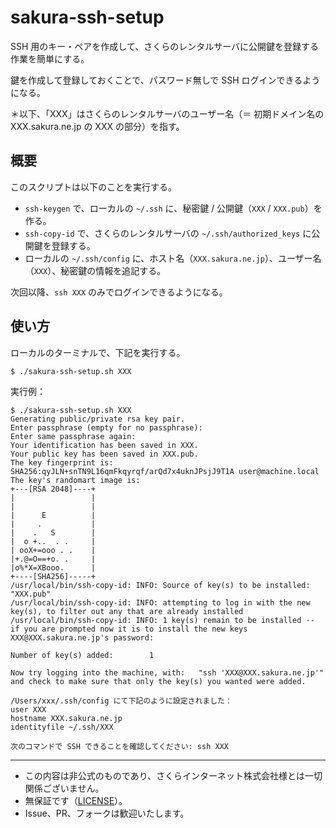 # sakura-ssh-setup

SSH 用のキー・ペアを作成して、さくらのレンタルサーバに公開鍵を登録する作業を簡単にする。

鍵を作成して登録しておくことで、パスワード無しで SSH ログインできるようになる。

＊以下、「XXX」はさくらのレンタルサーバのユーザー名（＝ 初期ドメイン名の XXX.sakura.ne.jp の XXX の部分）を指す。

## 概要

このスクリプトは以下のことを実行する。

- `ssh-keygen` で、ローカルの `~/.ssh` に、秘密鍵 / 公開鍵（`XXX` / `XXX.pub`）を作る。
- `ssh-copy-id` で、さくらのレンタルサーバの `~/.ssh/authorized_keys` に公開鍵を登録する。
- ローカルの `~/.ssh/config` に、ホスト名（`XXX.sakura.ne.jp`）、ユーザー名（`XXX`）、秘密鍵の情報を追記する。

次回以降、`ssh XXX` のみでログインできるようになる。


## 使い方

ローカルのターミナルで、下記を実行する。

```sh-session
$ ./sakura-ssh-setup.sh XXX
```


実行例：

```sh-session
$ ./sakura-ssh-setup.sh XXX
Generating public/private rsa key pair.
Enter passphrase (empty for no passphrase):
Enter same passphrase again:
Your identification has been saved in XXX.
Your public key has been saved in XXX.pub.
The key fingerprint is:
SHA256:qyJLN+snTN9L16qmFkqyrqf/arQd7x4uknJPsjJ9T1A user@machine.local
The key's randomart image is:
+---[RSA 2048]----+
|                 |
|                 |
|      E          |
|     .           |
|    .   S        |
|  o +..  . .     |
| ooX+=ooo . .    |
|+.@=O==+o. .     |
|o%*X=XBooo.      |
+----[SHA256]-----+
/usr/local/bin/ssh-copy-id: INFO: Source of key(s) to be installed: "XXX.pub"
/usr/local/bin/ssh-copy-id: INFO: attempting to log in with the new key(s), to filter out any that are already installed
/usr/local/bin/ssh-copy-id: INFO: 1 key(s) remain to be installed -- if you are prompted now it is to install the new keys
XXX@XXX.sakura.ne.jp's password:

Number of key(s) added:        1

Now try logging into the machine, with:   "ssh 'XXX@XXX.sakura.ne.jp'"
and check to make sure that only the key(s) you wanted were added.

/Users/xxx/.ssh/config にて下記のように設定されました：
user XXX
hostname XXX.sakura.ne.jp
identityfile ~/.ssh/XXX

次のコマンドで SSH できることを確認してください: ssh XXX
```

---

- この内容は非公式のものであり、さくらインターネット株式会社様とは一切関係ございません。
- 無保証です（[LICENSE](./LICENSE)）。
- Issue、PR、フォークは歓迎いたします。
